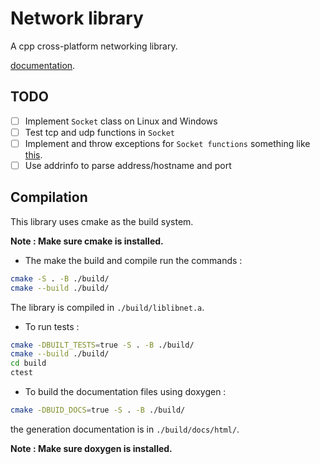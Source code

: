 # Network library

A cpp cross-platform networking library.

[documentation](https://abderrahman-byte.github.io/network-lib/index.html).

## TODO

- [ ] Implement ``Socket`` class on Linux and Windows
- [ ] Test tcp and udp functions in ``Socket``
- [ ] Implement and throw exceptions for ``Socket functions`` something like [this](https://stackoverflow.com/questions/12171377/how-to-convert-errno-to-exception-using-system-error).
- [ ] Use addrinfo to parse address/hostname and port

## Compilation

This library uses cmake as the build system.

**Note : Make sure cmake is installed.**

- The make the build and compile run the commands :

```bash
cmake -S . -B ./build/
cmake --build ./build/
```

The library is compiled in ``./build/liblibnet.a``.

- To run tests :

```bash
cmake -DBUILT_TESTS=true -S . -B ./build/
cmake --build ./build/
cd build
ctest
```

- To build the documentation files using doxygen :

```bash
cmake -DBUID_DOCS=true -S . -B ./build/
```

the generation documentation is in ``./build/docs/html/``.

**Note : Make sure doxygen is installed.**
